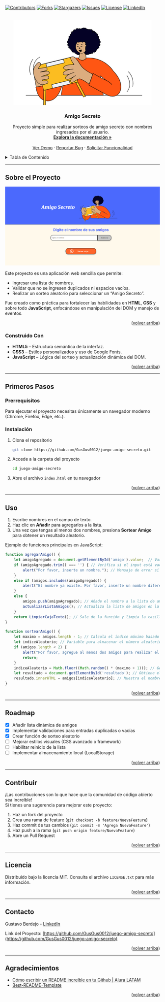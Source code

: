 <a id="readme-top"></a>

<!-- PROJECT SHIELDS -->
[![Contributors][contributors-shield]][contributors-url]
[![Forks][forks-shield]][forks-url]
[![Stargazers][stars-shield]][stars-url]
[![Issues][issues-shield]][issues-url]
[![License][license-shield]][license-url]
[![LinkedIn][linkedin-shield]][linkedin-url]

<!-- PROJECT LOGO -->
<br />
<div align="center">
  <a href="https://github.com/GusGus0012/juego-amigo-secreto">
    <img src="assets/amigo-secreto.png" alt="Logo" width="450" height="277">
  </a>

  <h3 align="center">Amigo Secreto</h3>

  <p align="center">
    Proyecto simple para realizar sorteos de amigo secreto con nombres ingresados por el usuario.
    <br />
    <a href="https://github.com/GusGus0012/juego-amigo-secreto"><strong>Explora la documentación »</strong></a>
    <br />
    <br />
    <a href="https://github.com/GusGus0012/juego-amigo-secreto">Ver Demo</a>
    ·
    <a href="https://github.com/GusGus0012/juego-amigo-secreto/issues">Reportar Bug</a>
    ·
    <a href="https://github.com/GusGus0012/juego-amigo-secreto/issues">Solicitar Funcionalidad</a>
  </p>
</div>

<!-- TABLE OF CONTENTS -->
<details>
  <summary>Tabla de Contenido</summary>
  <ol>
    <li>
      <a href="#sobre-el-proyecto">Sobre el Proyecto</a>
      <ul>
        <li><a href="#construido-con">Construido Con</a></li>
      </ul>
    </li>
    <li>
      <a href="#primeros-pasos">Primeros Pasos</a>
      <ul>
        <li><a href="#prerrequisitos">Prerrequisitos</a></li>
        <li><a href="#instalacion">Instalación</a></li>
      </ul>
    </li>
    <li><a href="#uso">Uso</a></li>
    <li><a href="#roadmap">Roadmap</a></li>
    <li><a href="#contribuir">Contribuir</a></li>
    <li><a href="#licencia">Licencia</a></li>
    <li><a href="#contacto">Contacto</a></li>
    <li><a href="#agradecimientos">Agradecimientos</a></li>
  </ol>
</details>

---

## Sobre el Proyecto

[![Screenshot del Proyecto][product-screenshot]](https://gusgus0012.github.io/juego-amigo-secreto/)

Este proyecto es una aplicación web sencilla que permite:
- Ingresar una lista de nombres.
- Validar que no se ingresen duplicados ni espacios vacíos.
- Realizar un sorteo aleatorio para seleccionar un “Amigo Secreto”.

Fue creado como práctica para fortalecer las habilidades en **HTML**, **CSS** y sobre todo **JavaScript**, enfocándose en manipulación del DOM y manejo de eventos.

<p align="right">(<a href="#readme-top">volver arriba</a>)</p>

### Construido Con

* **HTML5** – Estructura semántica de la interfaz.
* **CSS3** – Estilos personalizados y uso de Google Fonts.
* **JavaScript** – Lógica del sorteo y actualización dinámica del DOM.

<p align="right">(<a href="#readme-top">volver arriba</a>)</p>

---

## Primeros Pasos

### Prerrequisitos

Para ejecutar el proyecto necesitas únicamente un navegador moderno (Chrome, Firefox, Edge, etc.).

### Instalación

1. Clona el repositorio
   ```sh
   git clone https://github.com/GusGus0012/juego-amigo-secreto.git
   ```
2. Accede a la carpeta del proyecto
   ```sh
   cd juego-amigo-secreto
   ```
3. Abre el archivo `index.html` en tu navegador

<p align="right">(<a href="#readme-top">volver arriba</a>)</p>

---

## Uso

1. Escribe nombres en el campo de texto.
2. Haz clic en **Añadir** para agregarlos a la lista.
3. Una vez que tengas al menos dos nombres, presiona **Sortear Amigo** para obtener un resultado aleatorio.

Ejemplo de funciones principales en JavaScript:

```javascript
function agregarAmigo() {
    let amigoAgregado = document.getElementById('amigo').value;  // Variable para almacenar el nombre del amigo agregado
    if (amigoAgregado.trim() === '') { // Verifica si el input está vacío o solo contiene espacios
        alert("Por favor, inserte un nombre."); // Mensaje de error si el nombre está vacío o solo contiene espacios
    }
    else if (amigos.includes(amigoAgregado)) {
        alert("El nombre ya existe. Por favor, inserte un nombre diferente."); // Mensaje de error si el nombre ya existe
    }
    else {
        amigos.push(amigoAgregado); // Añade el nombre a la lista de amigos
        actualizarListaAmigos(); // Actualiza la lista de amigos en la interfaz
    }
    return LimpiarCajaTexto(); // Sale de la función y limpia la casilla
}
```

```javascript
function sortearAmigo() {
    let maximo = amigos.length - 1; // Calcula el índice máximo basado en la cantidad de amigos
    let indiceAleatorio; // Variable para almacenar el número aleatorio generado que será el índice del amigo seleccionado
    if (amigos.length < 2) {
        alert("Por favor, agregue al menos dos amigos para realizar el sorteo."); // Mensaje de error si hay menos de dos amigos ya que no tendría sentido sortear
        return;
    }
    indiceAleatorio = Math.floor((Math.random() * (maximo + 1))); // Genera un número secreto aleatorio entre el mínimo = 0 (por eso ya no lo declaro como variable) y el máximo que sería la cantidad de amigos
    let resultado = document.getElementById('resultado'); // Obtiene el elemento donde se mostrará el resultado del sorteo
    resultado.innerHTML = amigos[indiceAleatorio]; // Muestra el nombre del amigo seleccionado aleatoriamente en el elemento resultado
}
```

<p align="right">(<a href="#readme-top">volver arriba</a>)</p>

---

## Roadmap

- [x] Añadir lista dinámica de amigos
- [x] Implementar validaciones para entradas duplicadas o vacías
- [x] Crear función de sorteo aleatorio
- [ ] Mejorar estilos visuales (CSS avanzado o framework)
- [ ] Habilitar reinicio de la lista
- [ ] Implementar almacenamiento local (LocalStorage)

<p align="right">(<a href="#readme-top">volver arriba</a>)</p>

---

## Contribuir

¡Las contribuciones son lo que hace que la comunidad de código abierto sea increíble!  
Si tienes una sugerencia para mejorar este proyecto:

1. Haz un fork del proyecto
2. Crea una rama de feature (`git checkout -b feature/NuevaFeature`)
3. Haz commit de tus cambios (`git commit -m 'Agrega NuevaFeature'`)
4. Haz push a la rama (`git push origin feature/NuevaFeature`)
5. Abre un Pull Request

<p align="right">(<a href="#readme-top">volver arriba</a>)</p>

---

## Licencia

Distribuido bajo la licencia MIT. Consulta el archivo `LICENSE.txt` para más información.

<p align="right">(<a href="#readme-top">volver arriba</a>)</p>

---

## Contacto

Gustavo Berdejo - [LinkedIn](https://www.linkedin.com/in/https://www.linkedin.com/in/gustavoberdejogaray/)

Link del Proyecto: [https://github.com/GusGus0012/juego-amigo-secreto](https://github.com/GusGus0012/juego-amigo-secreto)

<p align="right">(<a href="#readme-top">volver arriba</a>)</p>

---

## Agradecimientos

* [Cómo escribir un README increíble en tu Github | Alura LATAM](https://www.aluracursos.com/blog/como-escribir-un-readme-increible-en-tu-github)
* [Best-README-Template](https://github.com/othneildrew/Best-README-Template)

<p align="right">(<a href="#readme-top">volver arriba</a>)</p>


<!-- MARKDOWN LINKS & IMAGES -->
[contributors-shield]: https://img.shields.io/github/contributors/GusGus0012/juego-amigo-secreto.svg?style=for-the-badge
[contributors-url]: https://github.com/GusGus0012/juego-amigo-secreto/graphs/contributors
[forks-shield]: https://img.shields.io/github/forks/GusGus0012/juego-amigo-secreto.svg?style=for-the-badge
[forks-url]: https://github.com/GusGus0012/juego-amigo-secreto/network/members
[stars-shield]: https://img.shields.io/github/stars/GusGus0012/juego-amigo-secreto.svg?style=for-the-badge
[stars-url]: https://github.com/GusGus0012/juego-amigo-secreto/stargazers
[issues-shield]: https://img.shields.io/github/issues/GusGus0012/juego-amigo-secreto.svg?style=for-the-badge
[issues-url]: https://github.com/GusGus0012/juego-amigo-secreto/issues
[license-shield]: https://img.shields.io/github/license/GusGus0012/juego-amigo-secreto.svg?style=for-the-badge
[license-url]: https://github.com/GusGus0012/juego-amigo-secreto/blob/master/LICENSE.txt
[linkedin-shield]: https://img.shields.io/badge/-LinkedIn-black.svg?style=for-the-badge&logo=linkedin&colorB=555
[linkedin-url]: https://linkedin.com/in/https://www.linkedin.com/in/gustavoberdejogaray/
[product-screenshot]: assets/screenshot.webp